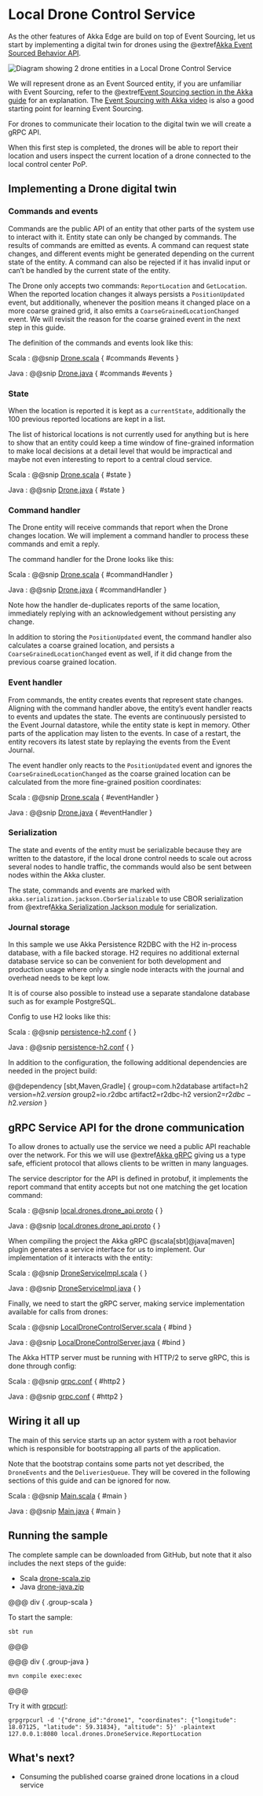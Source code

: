 # Local Drone Control Service

As the other features of Akka Edge are build on top of Event Sourcing, let us start by implementing a digital twin
for drones using the @extref[Akka Event Sourced Behavior API](akka:typed/persistence.html). 

![Diagram showing 2 drone entities in a Local Drone Control Service](../images/guide-section-1.svg)

We will represent drone as an Event Sourced entity, if you are unfamiliar with Event Sourcing, refer to the
@extref[Event Sourcing section in the Akka guide](akka-guide:concepts/event-sourcing.html) for an explanation.
The [Event Sourcing with Akka video](https://www.youtube.com/watch?v=xWuOGqmR7ow) is also a good starting point for learning Event Sourcing.

For drones to communicate their location to the digital twin we will create a gRPC API.

When this first step is completed, the drones will be able to report their location and users inspect the current
location of a drone connected to the local control center PoP.

## Implementing a Drone digital twin

### Commands and events

Commands are the public API of an entity that other parts of the system use to interact with it. Entity state can only
be changed by commands. The results of commands are emitted as events. A command can request state changes, and different
events might be generated depending on the current state of the entity. A command can also be rejected if it has invalid 
input or can’t be handled by the current state of the entity.

The Drone only accepts two commands: `ReportLocation` and `GetLocation`. When the reported location changes it always persists
a `PositionUpdated` event, but additionally, whenever the position means it changed place on a more coarse grained grid,
it also emits a `CoarseGrainedLocationChanged` event. We will revisit the reason for the coarse grained event in the next 
step in this guide. 

The definition of the commands and events look like this:

Scala
:  @@snip [Drone.scala](/samples/grpc/local-drone-control-scala/src/main/scala/local/drones/Drone.scala) { #commands #events }

Java
:  @@snip [Drone.java](/samples/grpc/local-drone-control-java/src/main/java/local/drones/Drone.java) { #commands #events }

### State

When the location is reported it is kept as a `currentState`, additionally the 100 previous reported locations are kept
in a list. 

The list of historical locations is not currently used for anything but is here to show that an entity could keep a time window of 
fine-grained information to make local decisions at a detail level that would be impractical and maybe not even interesting
to report to a central cloud service.

Scala
:  @@snip [Drone.scala](/samples/grpc/local-drone-control-scala/src/main/scala/local/drones/Drone.scala) { #state }

Java
:  @@snip [Drone.java](/samples/grpc/local-drone-control-java/src/main/java/local/drones/Drone.java) { #state }


### Command handler

The Drone entity will receive commands that report when the Drone changes location. We will implement a command handler to process these commands and emit a reply.

The command handler for the Drone looks like this:

Scala
:  @@snip [Drone.scala](/samples/grpc/local-drone-control-scala/src/main/scala/local/drones/Drone.scala) { #commandHandler }

Java
:  @@snip [Drone.java](/samples/grpc/local-drone-control-java/src/main/java/local/drones/Drone.java) { #commandHandler }

Note how the handler de-duplicates reports of the same location, immediately replying with an acknowledgement without
persisting any change.

In addition to storing the `PositionUpdated` event, the command handler also calculates a coarse grained location, and
persists a `CoarseGrainedLocationChanged` event as well, if it did change from the previous coarse grained location.

### Event handler

From commands, the entity creates events that represent state changes. Aligning with the command handler above, the entity’s event handler reacts to events and updates the state. The events are continuously persisted to the Event Journal datastore, while the entity state is kept in memory. Other parts of the application may listen to the events. In case of a restart, the entity recovers its latest state by replaying the events from the Event Journal.

The event handler only reacts to the `PositionUpdated` event and ignores the `CoarseGrainedLocationChanged` as the coarse
grained location can be calculated from the more fine-grained position coordinates: 

Scala
:  @@snip [Drone.scala](/samples/grpc/local-drone-control-scala/src/main/scala/local/drones/Drone.scala) { #eventHandler }

Java
:  @@snip [Drone.java](/samples/grpc/local-drone-control-java/src/main/java/local/drones/Drone.java) { #eventHandler }

### Serialization

The state and events of the entity must be serializable because they are written to the datastore, if the local drone control needs to scale out across several nodes to handle traffic, the commands would also be sent between nodes within the Akka cluster. 

The state, commands and events are marked with `akka.serialization.jackson.CborSerializable` to use CBOR serialization from @extref[Akka Serialization Jackson module](akka:serialization-jackson.html) for serialization.

### Journal storage

In this sample we use Akka Persistence R2DBC with the H2 in-process database, with a file backed storage. H2 requires no
additional external database service so can be convenient for both development and production usage where only a single
node interacts with the journal and overhead needs to be kept low. 

It is of course also possible to instead use a separate standalone database such as for example PostgreSQL.

Config to use H2 looks like this:

Scala
:  @@snip [persistence-h2.conf](/samples/grpc/local-drone-control-scala/src/main/resources/persistence-h2.conf) { }

Java
:  @@snip [persistence-h2.conf](/samples/grpc/local-drone-control-java/src/main/resources/persistence-h2.conf) { }

In addition to the configuration, the following additional dependencies are needed in the project build:

@@dependency [sbt,Maven,Gradle] {
group=com.h2database
artifact=h2
version=$h2.version$
group2=io.r2dbc
artifact2=r2dbc-h2
version2=$r2dbc-h2.version$
}

## gRPC Service API for the drone communication

To allow drones to actually use the service we need a public API reachable over the network. For this we will use @extref[Akka gRPC](akka-grpc:)
giving us a type safe, efficient protocol that allows clients to be written in many languages.

The service descriptor for the API is defined in protobuf, it implements the report command that entity accepts but not
one matching the get location command:

Scala
:  @@snip [local.drones.drone_api.proto](/samples/grpc/local-drone-control-scala/src/main/protobuf/local/drones/drone_api.proto) { }

Java
:  @@snip [local.drones.drone_api.proto](/samples/grpc/local-drone-control-java/src/main/protobuf/local/drones/drone_api.proto) { }

When compiling the project the Akka gRPC @scala[sbt]@java[maven] plugin generates a service interface for us to implement.
Our implementation of it interacts with the entity:

Scala
:  @@snip [DroneServiceImpl.scala](/samples/grpc/local-drone-control-scala/src/main/scala/local/drones/DroneServiceImpl.scala) { }

Java
:  @@snip [DroneServiceImpl.java](/samples/grpc/local-drone-control-java/src/main/java/local/drones/DroneServiceImpl.java) { }

Finally, we need to start the gRPC server, making service implementation available for calls from drones:

Scala
:  @@snip [LocalDroneControlServer.scala](/samples/grpc/local-drone-control-scala/src/main/scala/local/drones/LocalDroneControlServer.scala) { #bind }

Java
:  @@snip [LocalDroneControlServer.java](/samples/grpc/local-drone-control-java/src/main/java/local/drones/LocalDroneControlServer.java) { #bind }

The Akka HTTP server must be running with HTTP/2 to serve gRPC, this is done through config:

Scala
:  @@snip [grpc.conf](/samples/grpc/local-drone-control-scala/src/main/resources/grpc.conf) { #http2 }

Java
:  @@snip [grpc.conf](/samples/grpc/local-drone-control-java/src/main/resources/grpc.conf) { #http2 }

## Wiring it all up

The main of this service starts up an actor system with a root behavior which is responsible for bootstrapping all
parts of the application. 

Note that the bootstrap contains some parts not yet described, the `DroneEvents` and the `DeliveriesQueue`.
They will be covered in the following sections of this guide and can be ignored for now. 

Scala
:  @@snip [Main.scala](/samples/grpc/local-drone-control-scala/src/main/scala/local/drones/Main.scala) { #main }

Java
:  @@snip [Main.java](/samples/grpc/local-drone-control-java/src/main/java/local/drones/Main.java) { #main }

## Running the sample

The complete sample can be downloaded from GitHub, but note that it also includes the next steps of the guide:

* Scala [drone-scala.zip](../attachments/drone-scala.zip)
* Java [drone-java.zip](../attachments/drone-java.zip)

@@@ div { .group-scala }

To start the sample:

```shell
sbt run
```

@@@

@@@ div { .group-java }

```shell
mvn compile exec:exec
```

@@@

Try it with [grpcurl](https://github.com/fullstorydev/grpcurl):

```shell 
grpgrpcurl -d '{"drone_id":"drone1", "coordinates": {"longitude": 18.07125, "latitude": 59.31834}, "altitude": 5}' -plaintext 127.0.0.1:8080 local.drones.DroneService.ReportLocation
```

## What's next?

* Consuming the published coarse grained drone locations in a cloud service 
